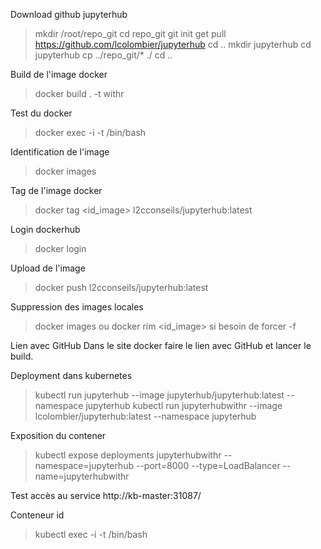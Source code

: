 Download github jupyterhub
> mkdir /root/repo_git
> cd repo_git
> git init
> get pull https://github.com/lcolombier/jupyterhub
> cd ..
> mkdir jupyterhub
> cd jupyterhub
> cp ../repo_git/* ./
> cd ..

Build de l'image docker
>  docker build . -t withr

Test du docker
> docker exec -i -t <container> /bin/bash

Identification de l'image
> docker images

Tag de l'image docker
> docker tag <id_image> l2cconseils/jupyterhub:latest

Login dockerhub
> docker login

Upload de l'image
> docker push l2cconseils/jupyterhub:latest

Suppression des images locales
> docker images
ou
> docker rim <id_image>
si besoin de forcer -f

Lien avec GitHub
Dans le site docker faire le lien avec GitHub et lancer le build.

Deployment dans kubernetes
> kubectl run jupyterhub --image jupyterhub/jupyterhub:latest --namespace jupyterhub
> kubectl run jupyterhubwithr --image lcolombier/jupyterhub:latest --namespace jupyterhub

Exposition du contener
> kubectl expose deployments jupyterhubwithr --namespace=jupyterhub --port=8000 --type=LoadBalancer --name=jupyterhubwithr

Test accès au service
http://kb-master:31087/

Conteneur id
> kubectl exec -i -t <container> /bin/bash
